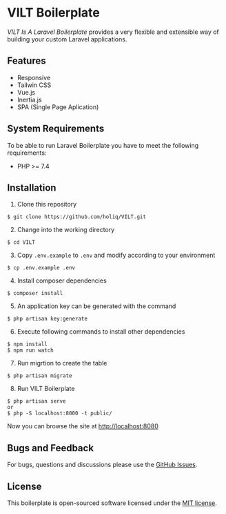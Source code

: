 # VILT Boilerplate

_VILT Is A Laravel Boilerplate_ provides a very flexible and extensible way of building your custom Laravel applications.

## Features
- Responsive
- Tailwin CSS
- Vue.js
- Inertia.js
- SPA (Single Page Aplication)

## System Requirements
To be able to run Laravel Boilerplate you have to meet the following requirements:
- PHP >= 7.4

## Installation
1. Clone this repository
```
$ git clone https://github.com/holiq/VILT.git
```
2. Change into the working directory
```
$ cd VILT
```
3. Copy `.env.example` to `.env` and modify according to your environment
```
$ cp .env.example .env
```
4. Install composer dependencies
```
$ composer install
```
5. An application key can be generated with the command
```
$ php artisan key:generate
```
6. Execute following commands to install other dependencies
```
$ npm install
$ npm run watch
```
7. Run migrtion to create the table
```
$ php artisan migrate
```

8. Run VILT Boilerplate
```
$ php artisan serve
or
$ php -S localhost:8000 -t public/
```
Now you can browse the site at [http://localhost:8080](http://localhost:8080)

## Bugs and Feedback

For bugs, questions and discussions please use the [GitHub Issues](https://github.com/holq/VILT/issues).

## License

This boilerplate is open-sourced software licensed under the [MIT license](LICENSE).

